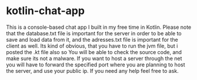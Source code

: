 # kotlin-chat-app
This is a console-based chat app I built in my free time in Kotlin.
Please note that the database.txt file is important for the server in order to be able to save and load data from it, and the adresses.txt file is important for the client as well. 
Its kind of obvious, that you have to run the jvm file, but i posted the .kt file also so You will be able to check the source code, and make sure its not a malware.
If you want to host a server through the net you will have to forward the specified port where you are planning to host the server, and use your public ip. 
If you need any help feel free to ask.
